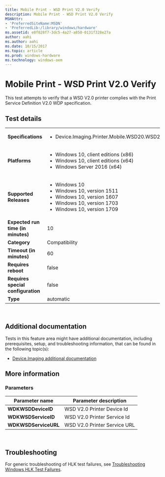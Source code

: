 ```yaml
---
title: Mobile Print - WSD Print V2.0 Verify
description: Mobile Print - WSD Print V2.0 Verify
MSHAttr:
- 'PreferredSiteName:MSDN'
- 'PreferredLib:/library/windows/hardware'
ms.assetid: e8f828f7-3dc5-4a27-a850-0131f328e27a
author: aahi
ms.author: aahi
ms.date: 10/15/2017
ms.topic: article
ms.prod: windows-hardware
ms.technology: windows-oem
---
```


# <span id="p_hlk_test.c6bd78ec-5315-4ae5-a315-85ddd1eb8837"></span>Mobile Print - WSD Print V2.0 Verify


This test attempts to verify that a WSD V2.0 printer complies with the Print Service Definition V2.0 WDP specification.

## Test details
|||
|---|---|
| **Specifications**  | <ul><li>Device.Imaging.Printer.Mobile.WSD20.WSD20Support</li></ul> |  
| **Platforms**   | <ul><li>Windows 10, client editions (x86)</li><li>Windows 10, client editions (x64)</li><li>Windows Server 2016 (x64)</li></ul> |
| **Supported Releases** | <ul><li>Windows 10</li><li>Windows 10, version 1511</li><li>Windows 10, version 1607</li><li>Windows 10, version 1703</li><li>Windows 10, version 1709</li></ul> |
|**Expected run time (in minutes)**| 10 |
|**Category**| Compatibility |
|**Timeout (in minutes)**| 60 |
|**Requires reboot**| false |
|**Requires special configuration**| false |
|**Type**| automatic |

 

## <span id="Additional_documentation"></span><span id="additional_documentation"></span><span id="ADDITIONAL_DOCUMENTATION"></span>Additional documentation


Tests in this feature area might have additional documentation, including prerequisites, setup, and troubleshooting information, that can be found in the following topic(s):

-   [Device.Imaging additional documentation](device-imaging-additional-documentation.md)

## <span id="More_information"></span><span id="more_information"></span><span id="MORE_INFORMATION"></span>More information


### <span id="Parameters"></span><span id="parameters"></span><span id="PARAMETERS"></span>Parameters

| Parameter name       | Parameter description        |
|----------------------|------------------------------|
| **WDKWSDDeviceID**   | WSD V2.0 Printer Device Id   |
| **WDKWSDServiceID**  | WSD V2.0 Printer Service Id  |
| **WDKWSDServiceURL** | WSD V2.0 Printer Service URL |

 

## <span id="Troubleshooting"></span><span id="troubleshooting"></span><span id="TROUBLESHOOTING"></span>Troubleshooting


For generic troubleshooting of HLK test failures, see [Troubleshooting Windows HLK Test Failures](..\user\troubleshooting-windows-hlk-test-failures.md).

 

 






